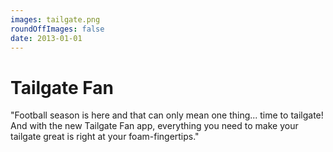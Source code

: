 ```yaml
---
images: tailgate.png
roundOffImages: false
date: 2013-01-01
---
```


# Tailgate Fan
"Football season is here and that can only mean one thing... time to tailgate! And with the new Tailgate Fan app, everything you need to make your tailgate great is right at your foam-fingertips."
